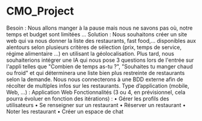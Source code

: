 # CMO_Project

Besoin : Nous allons manger à la pause mais nous ne savons pas où, notre temps et budget sont limitées …
Solution : Nous souhaitons créer un site web qui va nous donner la liste des restaurants, fast food,… disponibles aux alentours selon plusieurs critères de sélection (prix, temps de service, régime alimentaire ...) en utilisant la géolocalisation. Plus tard, nous souhaiterions intégrer une IA qui nous pose 3 questions lors de l'entrée sur l'appli telles que "Combien de temps as-tu ?", "Souhaites tu manger chaud ou froid" et qui déterminera une liste bien plus restreinte de restaurants selon la demande. Nous nous connecterons à une BDD externe afin de récolter de multiples infos sur les restaurants. 
Type d’application (mobile, Web, …) :
Application Web
Fonctionnalités (3 ou 4, en prévisionnel, cela pourra évoluer en fonction des itérations) :
•	Gérer les profils des utilisateurs 
•	Se renseigner sur un restaurant
•	Réserver un restaurant
•	Noter les restaurant
•	Créer un espace de chat
